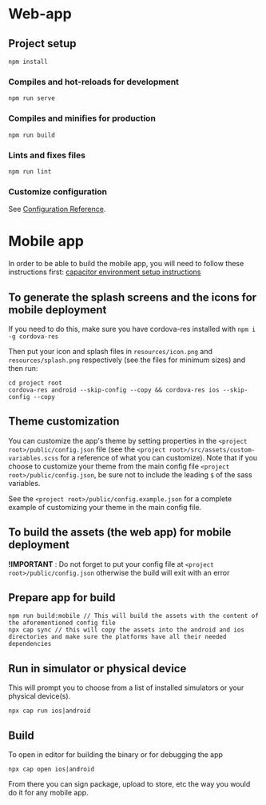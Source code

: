 # Web-app

## Project setup
```
npm install
```

### Compiles and hot-reloads for development
```
npm run serve
```

### Compiles and minifies for production
```
npm run build
```

### Lints and fixes files
```
npm run lint
```

### Customize configuration
See [Configuration Reference](https://cli.vuejs.org/config/).

# Mobile app

In order to be able to build the mobile app, you will need to follow these instructions first:
[capacitor environment setup instructions](https://capacitorjs.com/docs/getting-started/environment-setup)

## To generate the splash screens and the icons for mobile deployment

If you need to do this, make sure you have cordova-res installed with `npm i -g cordova-res`

Then put your icon and splash files in `resources/icon.png` and `resources/splash.png` respectively (see the files for minimum sizes) and then run:

```
cd project root
cordova-res android --skip-config --copy && cordova-res ios --skip-config --copy
```

## Theme customization
You can customize the app's theme by setting properties in the `<project root>/public/config.json` file (see the `<project root>/src/assets/custom-variables.scss` for a reference of what you can customize). Note that if you choose to customize your theme from the main config file `<project root>/public/config.json`, be sure not to include the leading `$` of the sass variables.

See the `<project root>/public/config.example.json` for a complete example of customizing your theme in the main config file.

## To build the assets (the web app) for mobile deployment
**!IMPORTANT** : Do not forget to put your config file at `<project root>/public/config.json` otherwise the build will exit with an error


## Prepare app for build

```
npm run build:mobile // This will build the assets with the content of the aforementioned config file
npx cap sync // this will copy the assets into the android and ios directories and make sure the platforms have all their needed dependencies
```

## Run in simulator or physical device
This will prompt you to choose from a list of installed simulators or your physical device(s).

```
npx cap run ios|android
```

## Build
To open in editor for building the binary or for debugging the app
```
npx cap open ios|android
```

From there you can sign package, upload to store, etc the way you would do it for any mobile app.
